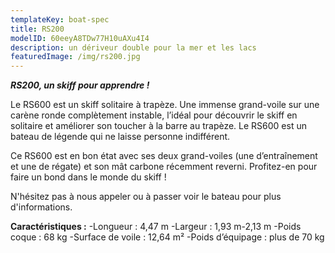 ```yaml
---
templateKey: boat-spec
title: RS200
modelID: 60eeyA8TDw77H10uAXu4I4
description: un dériveur double pour la mer et les lacs
featuredImage: /img/rs200.jpg
---
```



***RS200, un skiff pour apprendre !***

Le RS600 est un skiff solitaire à trapèze. Une immense grand-voile sur une carène ronde complètement instable, l’idéal pour découvrir le skiff en solitaire et améliorer son toucher à la barre au trapèze. Le RS600 est un bateau de légende qui ne laisse personne indifférent.

Ce RS600 est en bon état avec ses deux grand-voiles (une d’entraînement et une de régate) et son mât carbone récemment reverni. Profitez-en pour faire un bond dans le monde du skiff !

N'hésitez pas à nous appeler ou à passer voir le bateau pour plus d'informations.

**Caractéristiques :**
-Longueur : 4,47 m
-Largeur : 1,93 m-2,13 m
-Poids coque : 68 kg
-Surface de voile : 12,64 m²
-Poids d’équipage : plus de 70 kg
